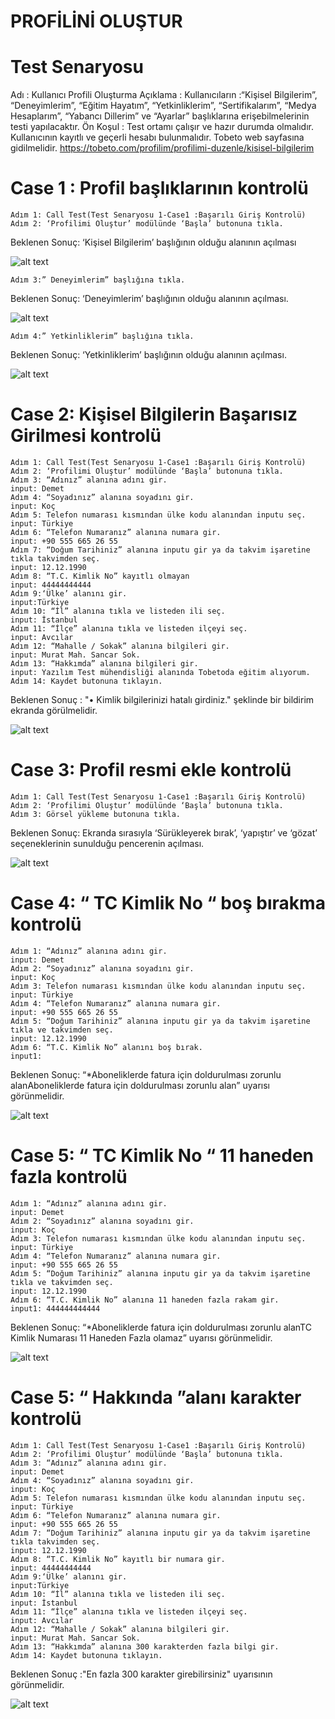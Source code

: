# PROFİLİNİ OLUŞTUR
# Test Senaryosu 
Adı : Kullanıcı Profili Oluşturma
Açıklama : Kullanıcıların :“Kişisel Bilgilerim”, “Deneyimlerim”, “Eğitim Hayatım”, “Yetkinliklerim”, “Sertifikalarım”, “Medya Hesaplarım”, “Yabancı Dillerim” ve “Ayarlar” başlıklarına erişebilmelerinin testi yapılacaktır.
Ön Koşul : Test ortamı çalışır ve hazır durumda olmalıdır. Kullanıcının kayıtlı ve geçerli  hesabı bulunmalıdır. Tobeto web sayfasına gidilmelidir.
https://tobeto.com/profilim/profilimi-duzenle/kisisel-bilgilerim
# Case 1 :  Profil başlıklarının  kontrolü 
    Adım 1: Call Test(Test Senaryosu 1-Case1 :Başarılı Giriş Kontrolü)
    Adım 2: ‘Profilimi Oluştur’ modülünde ‘Başla’ butonuna tıkla.
Beklenen Sonuç: ‘Kişisel Bilgilerim’ başlığının olduğu alanının açılması

![alt text](image.png)
    
    Adım 3:” Deneyimlerim” başlığına tıkla.

Beklenen Sonuç: ‘Deneyimlerim’ başlığının olduğu alanının açılması.

![alt text](image-1.png)

    Adım 4:” Yetkinliklerim” başlığına tıkla.
Beklenen Sonuç: ‘Yetkinliklerim’ başlığının olduğu alanının açılması.

![alt text](image-2.png)

# Case 2: Kişisel Bilgilerin Başarısız Girilmesi kontrolü 

    Adım 1: Call Test(Test Senaryosu 1-Case1 :Başarılı Giriş Kontrolü)
    Adım 2: ‘Profilimi Oluştur’ modülünde ‘Başla’ butonuna tıkla.
    Adım 3: “Adınız” alanına adını gir.
    input: Demet
    Adım 4: “Soyadınız” alanına soyadını gir.
    input: Koç
    Adım 5: Telefon numarası kısmından ülke kodu alanından inputu seç.
    input: Türkiye
    Adım 6: “Telefon Numaranız” alanına numara gir.
    input: +90 555 665 26 55
    Adım 7: “Doğum Tarihiniz” alanına inputu gir ya da takvim işaretine tıkla takvimden seç.       
    input: 12.12.1990
    Adım 8: “T.C. Kimlik No” kayıtlı olmayan 
    input: 44444444444
    Adım 9:‘Ülke’ alanını gir.
    input:Türkiye
    Adım 10: “İl” alanına tıkla ve listeden ili seç.
    input: İstanbul
    Adım 11: “İlçe” alanına tıkla ve listeden ilçeyi seç.
    input: Avcılar
    Adım 12: “Mahalle / Sokak” alanına bilgileri gir.
    input: Murat Mah. Sancar Sok.
    Adım 13: “Hakkımda” alanına bilgileri gir.
    input: Yazılım Test mühendisliği alanında Tobetoda eğitim alıyorum.
    Adım 14: Kaydet butonuna tıklayın.
Beklenen Sonuç : "• Kimlik bilgilerinizi hatalı girdiniz."  şeklinde bir bildirim ekranda  görülmelidir.

![alt text](image-3.png)

# Case 3:  Profil resmi ekle kontrolü
    Adım 1: Call Test(Test Senaryosu 1-Case1 :Başarılı Giriş Kontrolü)
    Adım 2: ‘Profilimi Oluştur’ modülünde ‘Başla’ butonuna tıkla.
    Adım 3: Görsel yükleme butonuna tıkla.
Beklenen Sonuç: Ekranda sırasıyla ‘Sürükleyerek bırak’, ‘yapıştır’ ve ‘gözat’ seçeneklerinin sunulduğu pencerenin açılması.

![alt text](image-4.png)

# Case 4: “ TC Kimlik No “ boş bırakma kontrolü
    Adım 1: “Adınız” alanına adını gir.
    input: Demet
    Adım 2: “Soyadınız” alanına soyadını gir.
    input: Koç
    Adım 3: Telefon numarası kısmından ülke kodu alanından inputu seç.
    input: Türkiye
    Adım 4: “Telefon Numaranız” alanına numara gir.
    input: +90 555 665 26 55
    Adım 5: “Doğum Tarihiniz” alanına inputu gir ya da takvim işaretine tıkla ve takvimden seç.
    input: 12.12.1990
    Adım 6: “T.C. Kimlik No” alanını boş bırak.
    input1: 
Beklenen Sonuç: “*Aboneliklerde fatura için doldurulması zorunlu alanAboneliklerde fatura için doldurulması zorunlu alan” uyarısı görünmelidir.

![alt text](image-5.png)

# Case 5: “ TC Kimlik No “ 11 haneden fazla kontrolü
    Adım 1: “Adınız” alanına adını gir.
    input: Demet
    Adım 2: “Soyadınız” alanına soyadını gir.
    input: Koç
    Adım 3: Telefon numarası kısmından ülke kodu alanından inputu seç.
    input: Türkiye
    Adım 4: “Telefon Numaranız” alanına numara gir.
    input: +90 555 665 26 55
    Adım 5: “Doğum Tarihiniz” alanına inputu gir ya da takvim işaretine tıkla ve takvimden seç.
    input: 12.12.1990
    Adım 6: “T.C. Kimlik No” alanına 11 haneden fazla rakam gir.
    input1: 444444444444
Beklenen Sonuç: “*Aboneliklerde fatura için doldurulması zorunlu alanTC Kimlik Numarası 11 Haneden Fazla olamaz” uyarısı görünmelidir.

![alt text](image-6.png)

# Case 5: “ Hakkında ”alanı karakter kontrolü

    
    Adım 1: Call Test(Test Senaryosu 1-Case1 :Başarılı Giriş Kontrolü)
    Adım 2: ‘Profilimi Oluştur’ modülünde ‘Başla’ butonuna tıkla.
    Adım 3: “Adınız” alanına adını gir.
    input: Demet
    Adım 4: “Soyadınız” alanına soyadını gir.
    input: Koç
    Adım 5: Telefon numarası kısmından ülke kodu alanından inputu seç.
    input: Türkiye
    Adım 6: “Telefon Numaranız” alanına numara gir.
    input: +90 555 665 26 55
    Adım 7: “Doğum Tarihiniz” alanına inputu gir ya da takvim işaretine tıkla takvimden seç.       
    input: 12.12.1990
    Adım 8: “T.C. Kimlik No” kayıtlı bir numara gir.
    input: 44444444444
    Adım 9:‘Ülke’ alanını gir.
    input:Türkiye
    Adım 10: “İl” alanına tıkla ve listeden ili seç.
    input: İstanbul
    Adım 11: “İlçe” alanına tıkla ve listeden ilçeyi seç.
    input: Avcılar
    Adım 12: “Mahalle / Sokak” alanına bilgileri gir.
    input: Murat Mah. Sancar Sok.
    Adım 13: “Hakkımda” alanına 300 karakterden fazla bilgi gir.
    Adım 14: Kaydet butonuna tıklayın.
Beklenen Sonuç :"En fazla 300 karakter girebilirsiniz" uyarısının görünmelidir.

![alt text](image-7.png)




